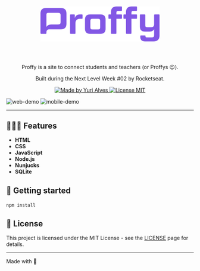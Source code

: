 <h1 align="center">
<br>
  <img src="public/images/logo-purple.svg" alt="Proffy" width="320">
<br>
<br>
<!-- Welcome to 👨🏻‍🏫 PROFFY -->
</h1>

<p align="center">Proffy is a site  to connect students and teachers (or Proffys 😉).</p>
<p align="center">Built during the Next Level Week #02 by Rocketseat.</p>

<p align="center">
  <a href="https://linkedin.com/in/yuripiresalves">
    <img src="https://img.shields.io/badge/made%20by-Yuri%20Alves-%238257E5" alt="Made by Yuri Alves">
  </a>
  
  <a href="https://opensource.org/licenses/MIT">
    <img src="https://img.shields.io/badge/License-MIT-%238257E5.svg" alt="License MIT">
  </a>
</p>

[//]: # (Add your gifs/images here:)
<div>
  <img src="https://i.ibb.co/Ns5nWny/web.gif" alt="web-demo" height="370">
  <img src="https://i.ibb.co/KFp5xvY/mobile.gif" alt="mobile-demo" height="370">
</div>

<hr />

## 👨🏻‍🏫 Features
[//]: # (Add the features of your project here:)

-  **HTML**
-  **CSS** 
-  **JavaScript** 
-  **Node.js** 
-  **Nunjucks** 
-  **SQLite**

## 🚀 Getting started

`npm install`


## 📝 License

This project is licensed under the MIT License - see the [LICENSE](https://opensource.org/licenses/MIT) page for details.

---

Made with 💜